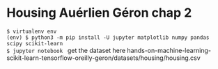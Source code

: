 # Housing Auérlien Géron chap 2
`$ virtualenv env`  
`(env) $ python3 -m pip install -U jupyter matplotlib numpy pandas scipy scikit-learn`  
`$ jupyter notebook ` 
get the dataset here  hands-on-machine-learning-scikit-learn-tensorflow-oreilly-geron/datasets/housing/housing.csv 
